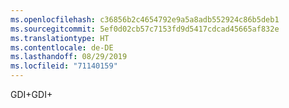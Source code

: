 ```yaml
---
ms.openlocfilehash: c36856b2c4654792e9a5a8adb552924c86b5deb1
ms.sourcegitcommit: 5ef0d02cb57c7153fd9d5417cdcad45665af832e
ms.translationtype: HT
ms.contentlocale: de-DE
ms.lasthandoff: 08/29/2019
ms.locfileid: "71140159"
---
```

<span data-ttu-id="996eb-101">GDI+</span><span class="sxs-lookup"><span data-stu-id="996eb-101">GDI+</span></span>